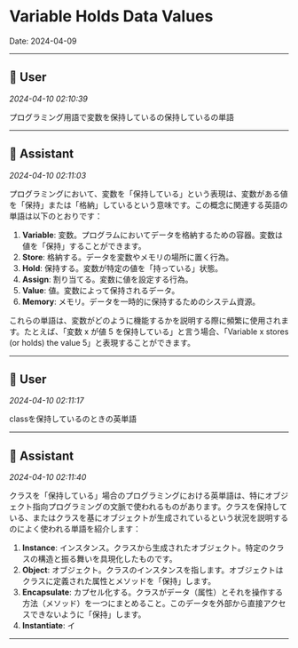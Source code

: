 # Variable Holds Data Values

Date: 2024-04-09

---

## 👤 User
*2024-04-10 02:10:39*

プログラミング用語で変数を保持しているの保持しているの単語

---

## 🤖 Assistant
*2024-04-10 02:11:03*

プログラミングにおいて、変数を「保持している」という表現は、変数がある値を「保持」または「格納」しているという意味です。この概念に関連する英語の単語は以下のとおりです：

1. **Variable**: 変数。プログラムにおいてデータを格納するための容器。変数は値を「保持」することができます。
2. **Store**: 格納する。データを変数やメモリの場所に置く行為。
3. **Hold**: 保持する。変数が特定の値を「持っている」状態。
4. **Assign**: 割り当てる。変数に値を設定する行為。
5. **Value**: 値。変数によって保持されるデータ。
6. **Memory**: メモリ。データを一時的に保持するためのシステム資源。

これらの単語は、変数がどのように機能するかを説明する際に頻繁に使用されます。たとえば、「変数 x が値 5 を保持している」と言う場合、「Variable x stores (or holds) the value 5」と表現することができます。

---

## 👤 User
*2024-04-10 02:11:17*

classを保持しているのときの英単語

---

## 🤖 Assistant
*2024-04-10 02:11:40*

クラスを「保持している」場合のプログラミングにおける英単語は、特にオブジェクト指向プログラミングの文脈で使われるものがあります。クラスを保持している、またはクラスを基にオブジェクトが生成されているという状況を説明するのによく使われる単語を紹介します：

1. **Instance**: インスタンス。クラスから生成されたオブジェクト。特定のクラスの構造と振る舞いを具現化したものです。
2. **Object**: オブジェクト。クラスのインスタンスを指します。オブジェクトはクラスに定義された属性とメソッドを「保持」します。
3. **Encapsulate**: カプセル化する。クラスがデータ（属性）とそれを操作する方法（メソッド）を一つにまとめること。このデータを外部から直接アクセスできないように「保持」します。
4. **Instantiate**: イ

---

